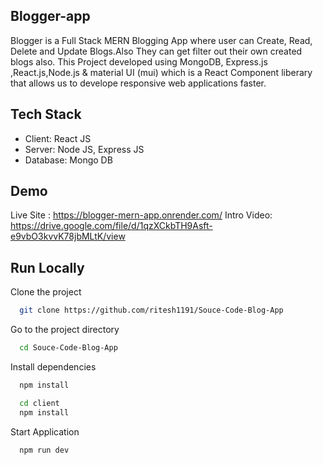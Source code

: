 ## Blogger-app

Blogger is a Full Stack MERN Blogging App where user can Create, Read, Delete and Update Blogs.Also They can get filter out their own created blogs also.
This Project developed using MongoDB, Express.js ,React.js,Node.js & material UI (mui) which is a React Component liberary that allows us to develope responsive web applications faster.


## Tech Stack
- Client: React JS
- Server: Node JS, Express JS
- Database: Mongo DB


## Demo
Live Site : https://blogger-mern-app.onrender.com/
Intro Video: https://drive.google.com/file/d/1qzXCkbTH9Asft-e9vbO3kvvK78jbMLtK/view

## Run Locally

Clone the project

```bash
  git clone https://github.com/ritesh1191/Souce-Code-Blog-App
```

Go to the project directory

```bash
  cd Souce-Code-Blog-App
```

Install dependencies

```bash
  npm install
```

```bash
  cd client
  npm install
```

Start Application

```bash
  npm run dev
```
